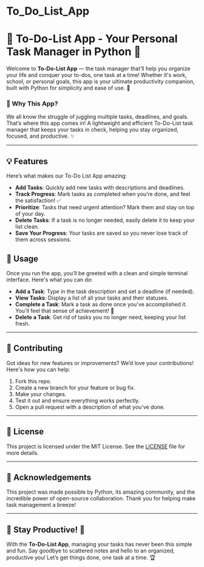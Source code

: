 
# To_Do_List_App


# 🌟 To-Do-List App - Your Personal Task Manager in Python 🌟

Welcome to **To-Do-List App** — the task manager that’ll help you organize your life and conquer your to-dos, one task at a time! Whether it's work, school, or personal goals, this app is your ultimate productivity companion, built with Python for simplicity and ease of use. 🚀

### 📝 Why This App?

We all know the struggle of juggling multiple tasks, deadlines, and goals. That’s where this app comes in! A lightweight and efficient To-Do-List task manager that keeps your tasks in check, helping you stay organized, focused, and productive. ✨

---

## 💡 Features

Here’s what makes our To-Do List App amazing:

- **Add Tasks**: Quickly add new tasks with descriptions and deadlines.
- **Track Progress**: Mark tasks as completed when you’re done, and feel the satisfaction! ✅
- **Prioritize**: Tasks that need urgent attention? Mark them and stay on top of your day.
- **Delete Tasks**: If a task is no longer needed, easily delete it to keep your list clean.
- **Save Your Progress**: Your tasks are saved so you never lose track of them across sessions.



## 🎯 Usage

Once you run the app, you’ll be greeted with a clean and simple terminal interface. Here's what you can do:

- **Add a Task**: Type in the task description and set a deadline (if needed).
- **View Tasks**: Display a list of all your tasks and their statuses.
- **Complete a Task**: Mark a task as done once you've accomplished it. You'll feel that sense of achievement! 🎉
- **Delete a Task**: Get rid of tasks you no longer need, keeping your list fresh.

---

## 🤝 Contributing

Got ideas for new features or improvements? We’d love your contributions! Here's how you can help:

1. Fork this repo.
2. Create a new branch for your feature or bug fix.
3. Make your changes.
4. Test it out and ensure everything works perfectly.
5. Open a pull request with a description of what you’ve done.

---

## 📄 License

This project is licensed under the MIT License. See the [LICENSE](LICENSE) file for more details.

---

## 🙏 Acknowledgements

This project was made possible by Python, its amazing community, and the incredible power of open-source collaboration. Thank you for helping make task management a breeze!

---

## 🌟 Stay Productive! 🌟

With the **To-Do-List App**, managing your tasks has never been this simple and fun. Say goodbye to scattered notes and hello to an organized, productive you! Let’s get things done, one task at a time. 🏆
